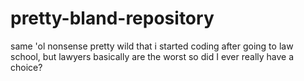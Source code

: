 # pretty-bland-repository
same 'ol nonsense
pretty wild that i started coding after going to law school, but lawyers basically are the worst so did I ever really have a choice?
